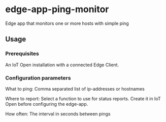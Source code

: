 # edge-app-ping-monitor
Edge app that monitors one or more hosts with simple ping

## Usage

### Prerequisites

An IoT Open installation with a connected Edge Client.

### Configuration parameters

What to ping: Comma separated list of ip-addresses or hostnames

Where to report: Select a function to use for status reports. Create it in IoT Open before configuring the edge-app.

How often: The interval in seconds between pings
